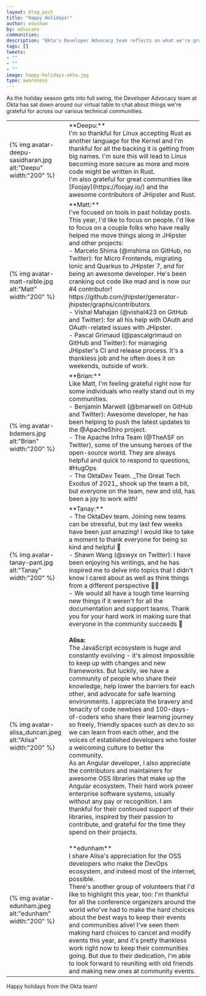 ```yaml
---
layout: blog_post
title: "Happy Holidays!"
author: edunham
by: advocate
communities: 
description: "Okta's Developer Advocacy team reflects on what we're grateful for in 2021"
tags: []
tweets:
- ""
- ""
- ""
image: happy-holidays-okta.jpg
type: awareness
---
```


As the holiday season gets into full swing, the Developer Advocacy team at Okta has sat down around our virtual table to chat about things we're grateful for across our various technical communities. 
<table>
<tr>
    <td>{% img avatar-deepu-sasidharan.jpg alt:"Deepu" width:"200" %}</td>
    <td markdown="span">
**Deepu:**
<br>
I'm so thankful for Linux accepting Rust as another language for the Kernel and I'm thankful for all the backing it is getting from big names. I'm sure this will lead to Linux becoming more secure as more and more code might be written in Rust.
<br>
I'm also grateful for great communities like [Foojay](https://foojay.io/) and the awesome contributors of JHipster and Rust.</td>
</tr>
<tr>
	<td> {% img avatar-matt-raible.jpg alt:"Matt" width:"200" %} </td>
	<td markdown="span">
**Matt:**
<br>
I've focused on tools in past holiday posts. This year, I'd like to focus on people. I'd like to focus on a couple folks who have really helped me move things along in JHipster and other projects:
<br>
- Marcelo Shima (@mshima on GitHub, no Twitter): for Micro Frontends, migrating Ionic and Quarkus to JHipster 7, and for being an awesome developer. He's been cranking out code like mad and is now our #4 contributor! https://github.com/jhipster/generator-jhipster/graphs/contributors
<br>
- Vishal Mahajan (@vishal423 on GitHub and Twitter): for all his help with OAuth and OAuth-related issues with JHipster.
<br>
- Pascal Grimaud (@pascalgrimaud on GitHub and Twitter): for managing JHipster's CI and release process. It's a thankless job and he often does it on weekends, outside of work.
	</td>
</tr>
<tr>
	<td> {% img avatar-bdemers.jpg alt:"Brian" width:"200" %} </td>
	<td markdown="span">
**Brian:**
<br>
Like Matt, I'm feeling grateful right now for some individuals who really stand out in my communities. 
<br>
- Benjamin Marwell (@bmarwell on GitHub and Twitter): Awesome developer, he has been helping to push the latest updates to the @ApacheShiro project.
<br>
- The Apache Infra Team (@TheASF on Twitter), some of the unsung heroes of the open-source world. They are always helpful and quick to respond to questions, #HugOps
<br>
- The OktaDev Team. _The Great Tech Exodus of 2021_ shook up the team a bit, but everyone on the team, new and old, has been a joy to work with!
	</td>
</tr>
<tr>
	<td> {% img avatar-tanay-pant.jpg alt:"Tanay" width:"200" %} </td>
	<td markdown="span">
**Tanay:** 
<br>
- The OktaDev team. Joining new teams can be stressful, but my last few weeks have been just amazing! I would like to take a moment to thank everyone for being so kind and helpful 🤗
<br>
- Shawn Wang (@swyx on Twitter): I have been enjoying his writings, and he has inspired me to delve into topics that I didn't know I cared about as well as think things from a different perspective 👨‍🏫
<br>
- We would all have a tough time learning new things if it weren't for all the documentation and support teams. Thank you for your hard work in making sure that everyone in the community succeeds 🙌 
	</td>
</tr>

<tr>
	<td> {% img avatar-alisa_duncan.jpeg alt:"Alisa" width:"200" %} </td>
	<td markdown="span">
	
**Alisa:**
<br>
The JavaScript ecosystem is huge and constantly evolving - it's almost impossible to keep up with changes and new frameworks. But luckily, we have a community of people who share their knowledge, help lower the barriers for each other, and advocate for safe learning environments. I appreciate the bravery and tenacity of code newbies and 100-days-of-coders who share their learning journey so freely, friendly spaces such as dev.to so we can learn from each other, and the voices of established developers who foster a welcoming culture to better the community. 
<br>
As an Angular developer, I also appreciate the contributors and maintainers for awesome OSS libraries that make up the Angular ecosystem. Their hard work power enterprise software systems, usually without any pay or recognition. I am thankful for their continued support of their libraries, inspired by their passion to contribute, and grateful for the time they spend on their projects. 
	</td>
</tr>

<tr>
	<td> {% img avatar-edunham.jpeg alt:"edunham" width:"200" %} </td>
	<td markdown="span">
**edunham**
<br>
I share Alisa's appreciation for the OSS developers who make the DevOps ecosystem, and indeed most of the internet, possible. 
<br>
There's another group of volunteers that I'd like to highlight this year, too: I'm thankful for all the conference organizers around the world who've had to make the hard choices about the best ways to keep their events and communities alive! I've seen them making hard choices to cancel and modify events this year, and it's pretty thankless work right now to keep their communities going. But due to their dedication, I'm able to look forward to reuniting with old friends and making new ones at community events. 
	</td>
</tr>
</table>

Happy holidays from the Okta team! 


